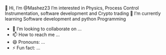  👋 Hi, I’m @Mashez23
 I’m interested in Physics, Process Control Instrumentation, software development and Crypto trading 
 🌱 I’m currently learning Software development and python Programming 
- 💞️ I’m looking to collaborate on ...
- 📫 How to reach me ...
- 😄 Pronouns: ...
- ⚡ Fun fact: ...

<!---
Mashez23/Mashez23 is a ✨ special ✨ repository because its `README.md` (this file) appears on your GitHub profile.
You can click the Preview link to take a look at your changes.
--->
